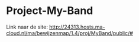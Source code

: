 # Project-My-Band


Link naar de site: http://24313.hosts.ma-cloud.nl/ma/bewijzenmap/1.4/proj/MyBand/public/#
